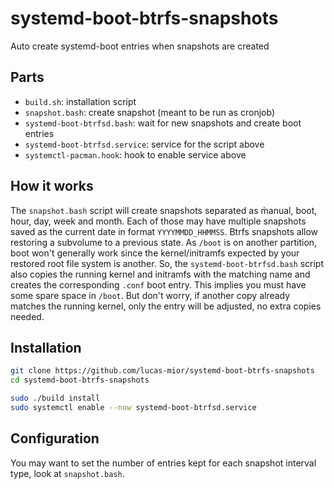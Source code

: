 # systemd-boot-btrfs-snapshots
Auto create systemd-boot entries when snapshots are created

## Parts
- `build.sh`: installation script
- `snapshot.bash`: create snapshot (meant to be run as cronjob)
- `systemd-boot-btrfsd.bash`: wait for new snapshots and create boot entries
- `systemd-boot-btrfsd.service`: service for the script above
- `systemctl-pacman.hook`: hook to enable service above

## How it works
The `snapshot.bash` script will create snapshots separated as m̀anual, boot,
hour, day, week and month. Each of those may have multiple snapshots saved as
the current date in format `YYYYMMDD_HHMMSS`.  Btrfs snapshots allow restoring a
subvolume to a previous state.  As `/boot` is on another partition, boot won't
generally work since the kernel/initramfs expected by your restored root file
system is another. So, the `systemd-boot-btrfsd.bash` script also copies the
running kernel and initramfs with the matching name and creates the
corresponding `.conf` boot entry. This implies you must have some spare space
in `/boot`. But don't worry, if another copy already matches the running kernel,
only the entry will be adjusted, no extra copies needed.

## Installation
```sh
git clone https://github.com/lucas-mior/systemd-boot-btrfs-snapshots
cd systemd-boot-btrfs-snapshots

sudo ./build install
sudo systemctl enable --now systemd-boot-btrfsd.service
```

## Configuration
You may want to set the number of entries kept for each snapshot interval type,
look at `snapshot.bash`.
